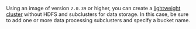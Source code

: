 Using an image of version `2.0.39` or higher, you can create a [lightweight cluster](../../data-proc/concepts/index.md#light-weight) without HDFS and subclusters for data storage. In this case, be sure to add one or more data processing subclusters and specify a bucket name.
